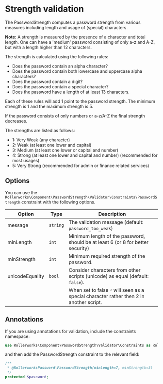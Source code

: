 Strength validation
===================

The PasswordStrength computes a password strength from various measures
including length and usage of (special) characters.

**Note:** A strength is measured by the presence of a character and total length.
One can have a 'medium' password consisting of only a-z and A-Z, but with a length higher than 12 characters.

The strength is calculated using the following rules:

* Does the password contain an alpha character?
* Does the password contain both lowercase and uppercase alpha characters?
* Does the password contain a digit?
* Does the password contain a special character?
* Does the password have a length of at least 13 characters.

Each of these rules will add 1 point to the password strength. The minimum strength is 1 and the maximum strength is 5.

If the password consists of only numbers or a-z/A-Z the final strength decreases.

The strengths are listed as follows:

*  1: Very Weak (any character)
*  2: Weak (at least one lower and capital)
*  3: Medium (at least one lower or capital and number)
*  4: Strong (at least one lower and capital and number) (recommended for most usages)
*  5: Very Strong (recommended for admin or finance related services)

## Options

You can use the `Rollerworks\Component\PasswordStrength\Validator\Constraints\PasswordStrength`
constraint with the following options.

|     Option      |   Type   |                                       Description                                       |
| --------------- | -------- | --------------------------------------------------------------------------------------- |
| message         | `string` | The validation message (default: `password_too_weak`)                                   |
| minLength       | `int`    | Minimum length of the password, should be at least 6 (or 8 for better security)         |
| minStrength     | `int`    | Minimum required strength of the password.                                              |
| unicodeEquality | `bool`   | Consider characters from other scripts (unicode) as equal (default: `false`).           |
|                 |          | When set to false `²` will seen as a special character rather then 2 in another script. |

## Annotations

If you are using annotations for validation, include the constraints namespace:

```php
use Rollerworks\Component\PasswordStrength\Validator\Constraints as RollerworksPassword;
```

and then add the PasswordStrength constraint to the relevant field:

```php
/**
 * @RollerworksPassword\PasswordStrength(minLength=7, minStrength=3)
 */
protected $password;
```
